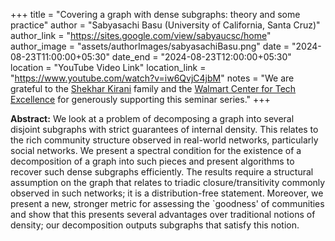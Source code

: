 +++
title = "Covering a graph with dense subgraphs: theory and some practice"
author = "Sabyasachi Basu (University of California, Santa Cruz)"
author_link = "https://sites.google.com/view/sabyaucsc/home"
author_image = "assets/authorImages/sabyasachiBasu.png"
date = "2024-08-23T11:00:00+05:30"
date_end = "2024-08-23T12:00:00+05:30"
location = "YouTube Video Link"
location_link = "https://www.youtube.com/watch?v=iw6QvjC4jbM"
notes = "We are grateful to the <a href = "https://www.accel.com/people/shekhar-kirani" target= "_blank">Shekhar Kirani</a> family and the <a href = "https://www.csa.iisc.ac.in/cfe-walmart/" target= "_blank">Walmart Center for Tech Excellence</a> for generously supporting this seminar series."
+++

<b>Abstract:</b>
We look at a problem of decomposing a graph into several disjoint subgraphs with strict guarantees of internal density. 
This relates to the rich community structure observed in real-world networks, particularly social networks. 
We present a spectral condition for the existence of a decomposition of a graph into such pieces and present 
algorithms to recover such dense subgraphs efficiently. The results require a structural assumption on the graph 
that relates to triadic closure/transitivity commonly observed in such networks; it is a distribution-free statement. 
Moreover, we present a new, stronger metric for assessing the `goodness' of communities and show that this presents 
several advantages over traditional notions of density; our decomposition outputs subgraphs that satisfy this notion.